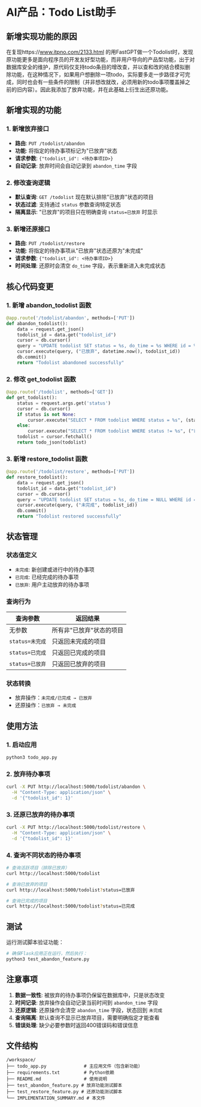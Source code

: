 # AI产品：Todo List助手

## 新增实现功能的原因
在复现https://www.itpno.com/2133.html 的用FastGPT做一个Todolist时，发现原功能更多是面向程序员的开发友好型功能，而非用户导向的产品型功能，出于对数据库安全的维护，原代码仅支持todo条目的增改查，并以查和改的结合模拟删除功能，在这种情况下，如果用户想删除一项todo，实际要多走一步路径才可完成，同时也会有一些条件的限制（并非想改就改，必须用新的todo事项覆盖掉之前的旧内容）。因此我添加了放弃功能，并在此基础上衍生出还原功能。

## 新增实现的功能

### 1. 新增放弃接口

* **路由**: `PUT /todolist/abandon`
* **功能**: 将指定的待办事项标记为"已放弃"状态
* **请求参数**: `{"todolist_id": <待办事项ID>}`
* **自动记录**: 放弃时间会自动记录到 `abandon_time` 字段

### 2. 修改查询逻辑

* **默认查询**: `GET /todolist` 现在默认排除"已放弃"状态的项目
* **状态过滤**: 支持通过 `status` 参数查询特定状态
* **隔离显示**: "已放弃"的项目只在明确查询 `status=已放弃` 时显示

### 3. 新增还原接口

* **路由**: `PUT /todolist/restore`
* **功能**: 将指定的待办事项从"已放弃"状态还原为"未完成"
* **请求参数**: `{"todolist_id": <待办事项ID>}`
* **时间处理**: 还原时会清空 `do_time` 字段，表示重新进入未完成状态

## 核心代码变更

### 1. 新增 abandon\_todolist 函数

```python
@app.route('/todolist/abandon', methods=['PUT'])
def abandon_todolist():
    data = request.get_json()
    todolist_id = data.get("todolist_id")
    cursor = db.cursor()
    query = "UPDATE todolist SET status = %s, do_time = %s WHERE id = %s"
    cursor.execute(query, ("已放弃", datetime.now(), todolist_id))
    db.commit()
    return "Todolist abandoned successfully"
```

### 2. 修改 get\_todolist 函数

```python
@app.route('/todolist', methods=['GET'])
def get_todolist():
    status = request.args.get('status')
    cursor = db.cursor()
    if status is not None:
        cursor.execute("SELECT * FROM todolist WHERE status = %s", (status,))
    else:
        cursor.execute("SELECT * FROM todolist WHERE status != %s", ("已放弃",))
    todolist = cursor.fetchall()
    return todo_json(todolist)
```

### 3. 新增 restore\_todolist 函数

```python
@app.route('/todolist/restore', methods=['PUT'])
def restore_todolist():
    data = request.get_json()
    todolist_id = data.get("todolist_id")
    cursor = db.cursor()
    query = "UPDATE todolist SET status = %s, do_time = NULL WHERE id = %s"
    cursor.execute(query, ("未完成", todolist_id))
    db.commit()
    return "Todolist restored successfully"
```

## 状态管理

### 状态值定义

* `未完成`: 新创建或进行中的待办事项
* `已完成`: 已经完成的待办事项
* `已放弃`: 用户主动放弃的待办事项

### 查询行为

| 查询参数         | 返回结果          |
| ------------ | ------------- |
| 无参数          | 所有非"已放弃"状态的项目 |
| `status=未完成` | 只返回未完成的项目     |
| `status=已完成` | 只返回已完成的项目     |
| `status=已放弃` | 只返回已放弃的项目     |

### 状态转换

* 放弃操作：`未完成/已完成 → 已放弃`
* 还原操作：`已放弃 → 未完成`

## 使用方法

### 1. 启动应用

```bash
python3 todo_app.py
```

### 2. 放弃待办事项

```bash
curl -X PUT http://localhost:5000/todolist/abandon \
  -H "Content-Type: application/json" \
  -d '{"todolist_id": 1}'
```

### 3. 还原已放弃的待办事项

```bash
curl -X PUT http://localhost:5000/todolist/restore \
  -H "Content-Type: application/json" \
  -d '{"todolist_id": 1}'
```

### 4. 查询不同状态的待办事项

```bash
# 查询活跃项目（排除已放弃）
curl http://localhost:5000/todolist

# 查询已放弃的项目
curl http://localhost:5000/todolist?status=已放弃

# 查询已完成的项目
curl http://localhost:5000/todolist?status=已完成
```

## 测试

运行测试脚本验证功能：

```bash
# 确保Flask应用正在运行，然后执行：
python3 test_abandon_feature.py
```

## 注意事项

1. **数据一致性**: 被放弃的待办事项仍保留在数据库中，只是状态改变
2. **时间记录**: 放弃操作会自动记录当前时间到 `abandon_time` 字段
3. **还原逻辑**: 还原操作会清空 `abandon_time` 字段，状态回到 `未完成`
4. **查询隔离**: 默认查询不显示已放弃项目，需要明确指定才能查看
5. **错误处理**: 缺少必要参数时返回400错误码和错误信息

## 文件结构

```
/workspace/
├── todo_app.py              # 主应用文件（包含新功能）
├── requirements.txt         # Python依赖
├── README.md                # 使用说明
├── test_abandon_feature.py # 放弃功能测试脚本
├── test_restore_feature.py # 还原功能测试脚本
└── IMPLEMENTATION_SUMMARY.md # 本文件

